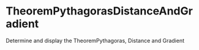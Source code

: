 # TheoremPythagorasDistanceAndGradient
Determine and display the TheoremPythagoras, Distance and Gradient
